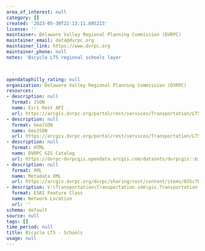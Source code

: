 ```yaml
---
area_of_interest: null
category: []
created: '2023-05-30T22:13:11.805213'
license: ''
maintainer: Delaware Valley Regional Planning Commission (DVRPC)
maintainer_email: data@dvrpc.org
maintainer_link: https://www.dvrpc.org
maintainer_phone: null
notes: 'Bicycle LTS regional schools layer


  '
opendataphilly_rating: null
organization: Delaware Valley Regional Planning Commission (DVRPC)
resources:
- description: null
  format: JSON
  name: Esri Rest API
  url: https://arcgis.dvrpc.org/portal/rest/services/Transportation/LTS_Schools/FeatureServer/0
- description: null
  format: GeoJSON
  name: GeoJSON
  url: https://arcgis.dvrpc.org/portal/rest/services/Transportation/LTS_Schools/FeatureServer/0/query?where=1=1&outsr=4326&outfields=*&f=geojson
- description: null
  format: HTML
  name: DVRPC GIS Catalog
  url: https://dvrpc-dvrpcgis.opendata.arcgis.com/datasets/dvrpcgis::bicycle-lts-schools
- description: null
  format: XML
  name: Metadata XML
  url: https://arcgis.dvrpc.org/dvrpc/sharing/rest/content/items/035c7b4ab3814762ad2e3a28ee951607/info/metadata/metadata.xml?format=default
- description: V:\Transportation\Transportation.sde\gis.Transportation.LTS_Schools
  format: ESRI Feature Class
  name: Network Location
  url: ''
schema: default
source: null
tags: []
time_period: null
title: Bicycle LTS - Schools
usage: null
---
```

